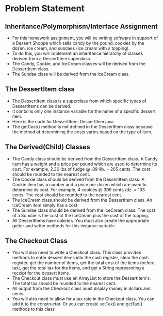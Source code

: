 # Problem Statement

## Inheritance/Polymorphism/Interface Assignment
* For this homework assignment, you will be writing software in support of a Dessert Shoppe which sells candy by the pound, cookies by the dozen, ice cream, and sundaes (ice cream with a topping).
*	To do this, you will implement an inheritance hierarchy of classes derived from a DessertItem superclass.
*	The Candy, Cookie, and IceCream classes will be derived from the DessertItem class.
*	The Sundae class will be derived from the IceCream class.

## The DessertItem class
*	The DessertItem class is a superclass from which specific types of DessertItems can be derived.
*	It contains only one instance variable for the name of a specific dessert item.
*	Here is the code for DessertItem: DessertItem.java.
*	The getCost() method is not defined in the DessertItem class because the method of determining the costs varies based on the type of item.

## The Derived(Child) Classes
*	The Candy class should be derived from the DessertItem class. A Candy item has a weight and a price per pound which are used to determine its cost. For example, 2.30 lbs.of fudge @ .89 /lb. = 205 cents. The cost should be rounded to the nearest cent.
*	The Cookie class should be derived from the DessertItem class. A Cookie item has a number and a price per dozen which are used to determine its cost. For example, 4 cookies @ 399 cents /dz. = 133 cents. The cost should be rounded to the nearest cent.
*	The IceCream class should be derived from the DessertItem class. An IceCream item simply has a cost.
*	The Sundae class should be derived from the IceCream class. The cost of a Sundae is the cost of the IceCream plus the cost of the topping.
*	All DessertItems have calories. You must also create the appropriate getter and setter methods for this instance variable.

## The Checkout Class
*	You will also need to write a Checkout class. This class provides methods to enter dessert items into the cash register, clear the cash register, get the number of items, get the total cost of the items (before tax), get the total tax for the items, and get a String representing a receipt for the dessert items.
*	The Checkout class must use an ArrayList to store the DessertItem's. The total tax should be rounded to the nearest cent.
*	All output from the Checkout class must display money in dollars and cents.
*	You will also need to allow for a tax rate in the Checkout class. You can add it to the constructor. Or you can create setTax() and getTax() methods to this class
